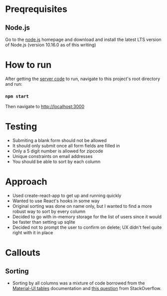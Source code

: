 # Preqrequisites
## Node.js
Go to the [node.js](https://nodejs.org/en/) homepage and download and install the latest LTS version of Node.js (version 10.16.0 as of this writing)

# How to run
After getting the [server code](https://github.com/StraylightSky/user_list_backend) to run, navigate to this project's root directory and run:

### `npm start`

Then navigate to [http://localhost:3000](http://localhost:3000)

# Testing
- Submiting a blank form should not be allowed
- It should only submit once all form fields are filled in
- Only a 5 digit number is allowed for zipcode
- Unique constraints on email addresses
- You should be able to sort by each column

# Approach
- Used create-react-app to get up and running quickly
- Wanted to use React's hooks in some way
- Original sorting was done on name only, but I wanted to find a more robust way to sort by every column
- Decided to go with in-memory storage for the list of users since it would be faster than setting up sqlite
- Decided not to prompt the user to confirm on delete; UX didn't feel quite right with it in place

# Callouts
## Sorting
- Sorting by all columns was a mixture of code borrowed from the [Material-UI tables](https://material-ui.com/components/tables/) documentation and [this question](https://stackoverflow.com/questions/54997369/creating-a-function-to-sort-table-react-jsx) from StackOverflow.

